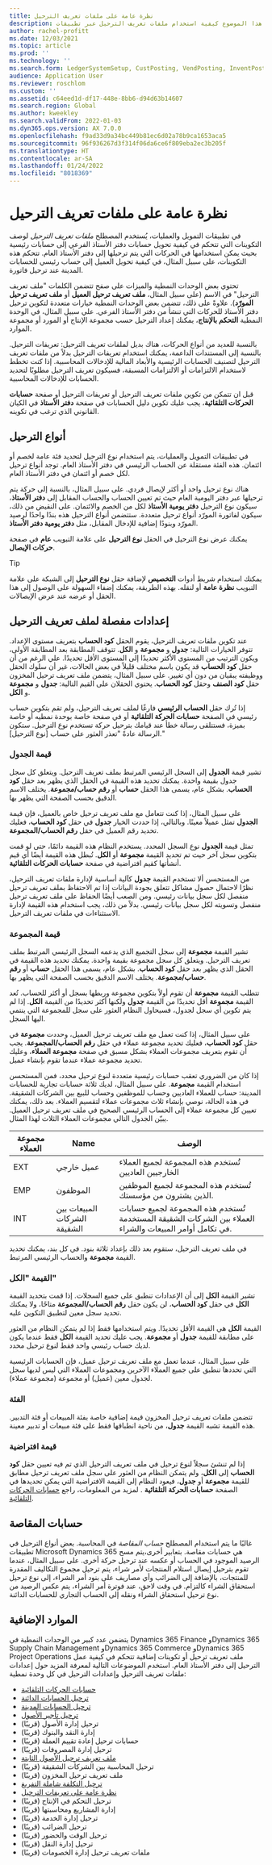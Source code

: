 ```yaml
---
title: نظرة عامة على ملفات تعريف الترحيل
description: يشرح هذا الموضوع كيفية استخدام ملفات تعريف الترحيل عبر تطبيقات Microsoft Dynamics 365.
author: rachel-profitt
ms.date: 12/03/2021
ms.topic: article
ms.prod: ''
ms.technology: ''
ms.search.form: LedgerSystemSetup, CustPosting, VendPosting, InventPosting, AssetPosting, ProjPosting, AssetLeasePostingAccounts, ProjCategory, ITMCostTypeTable, ProdGroup, WrkCtrTable, WrkCtrResourceGroup
audience: Application User
ms.reviewer: roschlom
ms.custom: ''
ms.assetid: c64eed1d-df17-448e-8bb6-d94d63b14607
ms.search.region: Global
ms.author: kweekley
ms.search.validFrom: 2022-01-03
ms.dyn365.ops.version: AX 7.0.0
ms.openlocfilehash: f9ad33d9a34bc449b81ec6d02a78b9ca1653aca5
ms.sourcegitcommit: 96f936267d3f314f06da6ce6f809eba2ec3b205f
ms.translationtype: HT
ms.contentlocale: ar-SA
ms.lasthandoff: 01/24/2022
ms.locfileid: "8018369"
---
```

# <a name="posting-profiles-overview"></a>نظرة عامة على ملفات تعريف الترحيل

في تطبيقات التمويل والعمليات، يُستخدم المصطلح *ملفات تعريف الترحيل* لوصف التكوينات التي تتحكم في كيفية تحويل حسابات دفتر الأستاذ الفرعي إلى حسابات رئيسية بحيث يمكن استخدامها في الحركات التي يتم ترحيلها إلى دفتر الأستاذ العام. تتحكم هذه التكوينات، على سبيل المثال، في كيفية تحويل العميل إلى حساب رئيسي للحسابات المدينة عند ترحيل فاتورة.

تحتوي بعض الوحدات النمطية والميزات على صفح تتضمن الكلمات "ملف تعريف الترحيل" في الاسم (على سبيل المثال، **ملف تعريف ترحيل العميل** أو **ملف تعريف ترحيل المورّد**). علاوةً على ذلك، تتضمن بعض الوحدات النمطية خيارات متعددة لتكوين ترحيل دفتر الأستاذ للحركات التي تنشأ من دفتر الأستاذ الفرعي. علي سبيل المثال، في الوحدة النمطية **التحكم بالإنتاج**، يمكنك إعداد الترحيل حسب مجموعة الإنتاج أو المورد أو مجموعة الموارد.

بالنسبة للعديد من أنواع الحركات، هناك بديل لملفات تعريف الترحيل: تعريفات الترحيل. بالنسبة إلى المستندات الداعمة، يمكنك استخدام تعريفات الترحيل بدلاً من ملفات تعريف الترحيل لتصنيف الحسابات الرئيسية والأبعاد المالية للإدخالات المحاسبية. إذا كنت تخطط لاستخدام الالتزامات أو الالتزامات المسبقة، فسيكون تعريف الترحيل مطلوبًا لتحديد الحسابات للإدخالات المحاسبية.

قبل ان تتمكن من تكوين ملفات تعريف الترحيل أو تعريفات الترحيل أو صفحة **حسابات الحركات التلقائية‬**، يجب عليك تكوين دليل الحسابات في صفحة **دفتر الأستاذ** في الكيان القانوني الذي ترغب في تكوينه.

## <a name="posting-types"></a>أنواع الترحيل

في تطبيقات التمويل والعمليات، يتم استخدام نوع الترحيل لتحديد فئة عامة لخصم أو ائتمان. هذه الفئة مستقلة عن الحساب الرئيسي في دفتر الأستاذ العام. توجد أنواع ترحيل لكل خصم أو ائتمان في دفتر الأستاذ العام.

هناك نوع ترحيل واحد أو أكثر لإيصال فردي. على سبيل المثال، بالنسبة إلى حركة يتم ترحيلها عبر دفتر اليومية العام حيث تم تعيين الحساب والحساب المقابل إلى **دفتر الأستاذ**، سيكون نوع الترحيل **دفتر يومية الأستاذ** لكل من الخصم والائتمان. على النقيض من ذلك، سيكون لفاتورة المورّد أنواع ترحيل متعددة. ستتضمن أنواع الترحيل هذه بندًا واحدًا لرصيد المورّد وبنودًا إضافية للإدخال المقابل، مثل **دفتر يومية دفتر الأستاذ**.

يمكنك عرض نوع الترحيل في الحقل **نوع الترحيل** على علامة التبويب **عام** في صفحة **حركات الإيصال**.

> [!TIP]
> يمكنك استخدام شريط أدوات **التخصيص** لإضافة حقل **نوع الترحيل** إلى الشبكة على علامة التبويب **نظرة عامة** أو لنقله. بهذه الطريقة، يمكنك إضفاء السهولة على الوصول إلى هذا الحقل أو عرضه عند عرض الإيصالات.

## <a name="detail-settings-for-a-posting-profile"></a>إعدادات مفصلة لملف تعريف الترحيل 

عند تكوين ملفات تعريف الترحيل، يقوم الحقل **كود الحساب** بتعريف مستوى الإعداد. تتوفر الخيارات التالية: **جدول** و **مجموعة** و **الكل**. تتوقف المطابقة بعد المطابقة الأولى، ويكون الترتيب من المستوى الأكثر تحديدًا إلى المستوى الأقل تحديدًا. علي الرغم من أن حقل **كود الحساب** قد يكون باسم مختلف قليلاً في بعض الحالات، غير أن سلوك الحقل ووظيفته يبقيان من دون أي تغيير. على سبيل المثال، يتضمن ملف تعريف ترحيل المخزون حقل **كود الصنف** وحقل **كود الحساب**. يحتوي الحقلان على القيم التالية: **جدول** و **مجموعة** و **الكل**.

إذا تُرك حقل **الحساب الرئيسي** فارغًا لملف تعريف الترحيل، ولم تقم بتكوين حساب رئيسي في الصفحة **حسابات الحركة التلقائية** أو في صفحة خاصة بوحدة نمطيه أو خاصة بميزة، فستتلقى رسالة خطأ عند قيامك بترحيل حركة تستخدم نوع الترحيل. ستكون الرسالة عادةً "تعذر العثور على حساب \[نوع الترحيل\]."

### <a name="table-value"></a>قيمة الجدول

تشير قيمة **الجدول** إلى السجل الرئيسي المرتبط بملف تعريف الترحيل. ويتعلق كل سجل جدول بقيمة واحدة. يمكنك تحديد هذه القيمة في الحقل الذي يظهر بعد حقل **كود الحساب**. بشكل عام، يسمى هذا الحقل **حساب** أو **رقم حساب/مجموعة**. يختلف الاسم الدقيق بحسب الصفحة التي يظهر بها.

على سبيل المثال، إذا كنت تتعامل مع ملف تعريف ترحيل خاص بالعميل، فإن قيمة **الجدول** تمثل عميلاً معينًا. وبالتالي، إذا حددت الخيار **جدول** في حقل **كود الحساب**، فعليك تحديد رقم العميل في حقل **رقم الحساب/المجموعة**.

تمثل قيمة **الجدول** نوع السجل المحدد. يستخدم النظام هذه القيمة دائمًا، حتى لو قمت بتكوين سجل آخر حيث تم تحديد القيمة **مجموعة** أو **الكل**. تُبطل هذه القيمة أيضًا أي قيم أنشأتها كقيم افتراضية في صفحة **حسابات الحركات التلقائية**.

من المستحسن ألا تستخدم القيمة **جدول** كآلية أساسية لإدارة ملفات تعريف الترحيل، نظرًا لاحتمال حصول مشاكل تتعلق بجودة البيانات إذا تم الاحتفاظ بملف تعريف ترحيل منفصل لكل سجل بيانات رئيسي. ومن الصعب أيضًا الحفاظ على ملف تعريف ترحيل منفصل وتسويته لكل سجل بيانات رئيسي. بدلاً من ذلك، يجب استخدام هذه القيمة لإدارة الاستثناءات في ملفات تعريف الترحيل.

### <a name="group-value"></a>قيمة المجموعة

تشير القيمة **مجموعة** إلى سجل التجميع الذي يدعمه السجل الرئيسي المرتبط بملف تعريف الترحيل. ويتعلق كل سجل مجموعة بقيمة واحدة. يمكنك تحديد هذه القيمة في الحقل الذي يظهر بعد حقل **كود الحساب**. بشكل عام، يسمى هذا الحقل **حساب** أو **رقم حساب/مجموعة**. يختلف الاسم الدقيق بحسب الصفحة التي يظهر بها.

تتطلب القيمة **مجموعة** أن تقوم أولاً بتكوين مجموعة وربطها بسجل أو أكثر للحساب. تُعد القيمة **مجموعة** أقل تحديدًا من القيمة **جدول** ولكنها أكثر تحديدًا من القيمة **الكل**. إذا لم يتم تكوين أي سجل لجدول، فسيحاول النظام العثور على سجل للمجموعة التي ينتمي اليها السجل.

على سبيل المثال، إذا كنت تعمل مع ملف تعريف ترحيل العميل، وحددت **مجموعة** في حقل **كود الحساب**، فعليك تحديد مجموعة عملاء في حقل **رقم الحساب/المجموعة**. يجب أن تقوم بتعريف مجموعات العملاء بشكل مسبق في صفحة **مجموعة العملاء**، وعليك تحديد مجموعة عملاء عندما تقوم بإنشاء عميل.

إذا كان من الضروري تعقب حسابات رئيسية متعددة لنوع ترحيل محدد، فمن المستحسن استخدام القيمة **مجموعة**. على سبيل المثال، لديك ثلاثة حسابات تجارية للحسابات المدينة: حساب للعملاء العاديين وحساب للموظفين وحساب للبيع بين الشركات الشقيقة. في هذه الحالة، نوصي بإنشاء ثلاث مجموعات عملاء لتقسيم العملاء. بعد ذلك، يمكنك تعيين كل مجموعة عملاء إلى الحساب الرئيسي الصحيح في ملف تعريف ترحيل العميل. يبيّن الجدول التالي مجموعات العملاء الثلاث لهذا المثال.

| مجموعة العملاء | Name | ‏‏الوصف‬ |
|----------------|------|-------------|
| EXT | عميل خارجي | تُستخدم هذه المجموعة لجميع العملاء الخارجيين العاديين |
| EMP | الموظفون | تُستخدم هذه المجموعة لجميع الموظفين الذين يشترون من مؤسستك. |
| INT | المبيعات بين الشركات الشقيقة | تُستخدم هذه المجموعة لجميع حسابات العملاء بين الشركات الشقيقة المستخدمة في تكامل أوامر المبيعات والشراء. |

في ملف تعريف الترحيل، ستقوم بعد ذلك بإعداد ثلاثة بنود. في كل بند، يمكنك تحديد القيمة **مجموعة** والحساب الرئيسي المرتبط.

### <a name="all-value"></a>القيمة "الكل"

تشير القيمة **الكل** إلى أن الإعدادات تنطبق على جميع السجلات. إذا قمت بتحديد القيمة **الكل** في حقل **كود الحساب**، لن يكون حقل **رقم الحساب/المجموعة** متاحًا، ولا يمكنك تحديد سجل معين لتطبيق التكوين عليه.

القيمة **الكل** هي القيمة الأقل تحديدًا. ويتم استخدامها فقط إذا لم يتمكن النظام من العثور على مطابقة للقيمة **جدول** أو **مجموعة**. يجب عليك تحديد القيمة **الكل** فقط عندما يكون لديك حساب رئيسي واحد فقط لنوع ترحيل محدد.

على سبيل المثال، عندما تعمل مع ملف تعريف ترحيل عميل، فإن الحسابات الرئيسية التي تحددها تنطبق على جميع العملاء الآخرين ومجموعات العملاء التي ليس لديها سجل لجدول معين (عميل) أو مجموعة (مجموعة عملاء).

### <a name="category"></a>‏‏الفئة‬

تتضمن ملفات تعريف ترحيل المخزون قيمة إضافية خاصة بفئة المبيعات أو فئة التدبير. هذه القيمة تشبه القيمة **جدول**، من ناحية انطباقها فقط على فئة مبيعات أو تدبير معينة.

### <a name="default-value"></a>قيمة افتراضية

إذا لم تنشئ سجلاً لنوع ترحيل في ملف تعريف الترحيل الذي تم فيه تعيين حقل **كود الحساب** إلى **الكل**، ولم يتمكن النظام من العثور على سجل ملف تعريف ترحيل مطابق للقيمة **مجموعة** أو **جدول**، فيعود النظام إلى القيمة الافتراضية التي يمكن تحديدها في الصفحة **حسابات الحركة التلقائية** . لمزيد من المعلومات، راجع [حسابات الحركات التلقائية](accounts-for-auto-transactions.md).

## <a name="clearing-accounts"></a>حسابات المقاصة

غالبًا ما يتم استخدام المصطلح *حساب المقاصة* في المحاسبة. بعض أنواع الترحيل في تطبيقات Microsoft Dynamics 365 هي حسابات مقاصة. بتعابير أخرى،يتم مسح الرصيد الموجود في الحساب أو عكسه عند ترحيل حركة أخرى. على سبيل المثال، عندما تقوم بترحيل إيصال استلام المنتجات لأمر شراء، يتم ترحيل مجموع التكاليف المقدرة للمنتجات، بالإضافة إلى الضرائب وأي مصاريف على بنود أمر الشراء، إلى نوع ترحيل استحقاق الشراء كالتزام. في وقت لاحق، عند فوترة أمر الشراء، يتم عكس الرصيد من نوع ترحيل استحقاق الشراء ونقله إلى الحساب التجاري للحسابات الدائنة.

## <a name="additional-resources"></a>الموارد الإضافية

يتضمن عدد كبير من الوحدات النمطية في Dynamics 365 Finance وDynamics 365 Supply Chain Management وDynamics 365 Commerce وDynamics 365 Project Operations ملف تعريف ترحيل أو تكوينات إضافية تتحكم في كيفية عمل الترحيل إلى دفتر الأستاذ العام. استخدم الموضوعات التالية لمعرفة المزيد حول إعدادات ملفات تعريف الترحيل وإعدادات الترحيل في كل وحدة نمطية:

- [حسابات الحركات التلقائية](accounts-for-auto-transactions.md)
- [ترحيل الحسابات الدائنة](accts-payble-posting.md)
- [ترحيل الحسابات المدينة](accts-recvble-posting.md)
- [ترحيل تأجير الأصول](../asset-leasing/set-up-lease-posting-accts.md)
- ترحيل إدارة الأصول (قريبًا)
- إدارة النقد والبنوك (قريبًا)
- حسابات ترحيل إعادة تقييم العملة (قريبًا)
- ترحيل إدارة المصروفات (قريبًا)
- [ملف تعريف ترحيل الأصول الثابتة](../fixed-assets/tasks/set-up-fixed-asset-posting-profiles.md)
- ترحيل المحاسبة بين الشركات الشقيقة (قريبًا)
- ملف تعريف ترحيل المخزون (قريبًا)
- [ترحيل التكلفة شاملة التفريغ‬‬](../../supply-chain/landed-cost/costing-parameters-setup.md)
- [نظرة عامة على تعريفات الترحيل](posting-definitions.md)
- ترحيل التحكم في الإنتاج (قريبًا)
- إدارة المشاريع ومحاسبتها (قريبًا)
- ترحيل إدارة الخدمة (قريبًا)
- ترحيل الضرائب (قريبًا)
- ترحيل الوقت والحضور (قريبًا)
- ترحيل إدارة النقل (قريبًا)
- ملفات تعريف ترحيل إدارة الخصومات (قريبًا)

